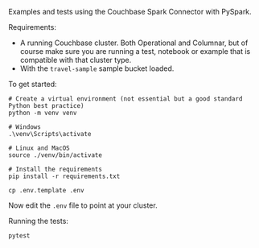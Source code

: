 Examples and tests using the Couchbase Spark Connector with PySpark.

Requirements:
* A running Couchbase cluster.  Both Operational and Columnar, but of course make sure you are running a test, notebook or example that is compatible with that cluster type.
* With the `travel-sample` sample bucket loaded.

To get started:
```
# Create a virtual environment (not essential but a good standard Python best practice)
python -m venv venv

# Windows
.\venv\Scripts\activate

# Linux and MacOS
source ./venv/bin/activate

# Install the requirements
pip install -r requirements.txt

cp .env.template .env
```

Now edit the `.env` file to point at your cluster.

Running the tests:
```
pytest
```
